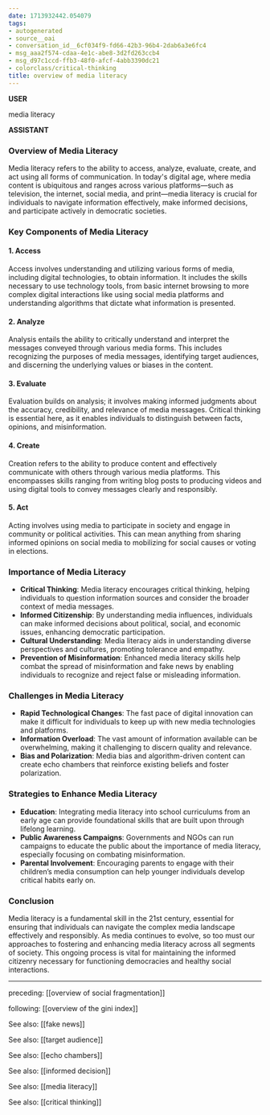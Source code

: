 ```yaml
---
date: 1713932442.054079
tags:
- autogenerated
- source__oai
- conversation_id__6cf034f9-fd66-42b3-96b4-2dab6a3e6fc4
- msg_aaa2f574-cdaa-4e1c-abe8-3d2fd263ccb4
- msg_d97c1ccd-ffb3-48f0-afcf-4abb3390dc21
- colorclass/critical-thinking
title: overview of media literacy
---
```


**USER**

media literacy


**ASSISTANT**

### Overview of Media Literacy

Media literacy refers to the ability to access, analyze, evaluate, create, and act using all forms of communication. In today's digital age, where media content is ubiquitous and ranges across various platforms—such as television, the internet, social media, and print—media literacy is crucial for individuals to navigate information effectively, make informed decisions, and participate actively in democratic societies.

### Key Components of Media Literacy

#### 1. Access
Access involves understanding and utilizing various forms of media, including digital technologies, to obtain information. It includes the skills necessary to use technology tools, from basic internet browsing to more complex digital interactions like using social media platforms and understanding algorithms that dictate what information is presented.

#### 2. Analyze
Analysis entails the ability to critically understand and interpret the messages conveyed through various media forms. This includes recognizing the purposes of media messages, identifying target audiences, and discerning the underlying values or biases in the content.

#### 3. Evaluate
Evaluation builds on analysis; it involves making informed judgments about the accuracy, credibility, and relevance of media messages. Critical thinking is essential here, as it enables individuals to distinguish between facts, opinions, and misinformation.

#### 4. Create
Creation refers to the ability to produce content and effectively communicate with others through various media platforms. This encompasses skills ranging from writing blog posts to producing videos and using digital tools to convey messages clearly and responsibly.

#### 5. Act
Acting involves using media to participate in society and engage in community or political activities. This can mean anything from sharing informed opinions on social media to mobilizing for social causes or voting in elections.

### Importance of Media Literacy

- **Critical Thinking**: Media literacy encourages critical thinking, helping individuals to question information sources and consider the broader context of media messages.
- **Informed Citizenship**: By understanding media influences, individuals can make informed decisions about political, social, and economic issues, enhancing democratic participation.
- **Cultural Understanding**: Media literacy aids in understanding diverse perspectives and cultures, promoting tolerance and empathy.
- **Prevention of Misinformation**: Enhanced media literacy skills help combat the spread of misinformation and fake news by enabling individuals to recognize and reject false or misleading information.

### Challenges in Media Literacy

- **Rapid Technological Changes**: The fast pace of digital innovation can make it difficult for individuals to keep up with new media technologies and platforms.
- **Information Overload**: The vast amount of information available can be overwhelming, making it challenging to discern quality and relevance.
- **Bias and Polarization**: Media bias and algorithm-driven content can create echo chambers that reinforce existing beliefs and foster polarization.

### Strategies to Enhance Media Literacy

- **Education**: Integrating media literacy into school curriculums from an early age can provide foundational skills that are built upon through lifelong learning.
- **Public Awareness Campaigns**: Governments and NGOs can run campaigns to educate the public about the importance of media literacy, especially focusing on combating misinformation.
- **Parental Involvement**: Encouraging parents to engage with their children’s media consumption can help younger individuals develop critical habits early on.

### Conclusion

Media literacy is a fundamental skill in the 21st century, essential for ensuring that individuals can navigate the complex media landscape effectively and responsibly. As media continues to evolve, so too must our approaches to fostering and enhancing media literacy across all segments of society. This ongoing process is vital for maintaining the informed citizenry necessary for functioning democracies and healthy social interactions.


---

preceding: [[overview of social fragmentation]]  


following: [[overview of the gini index]]

See also: [[fake news]]


See also: [[target audience]]


See also: [[echo chambers]]


See also: [[informed decision]]


See also: [[media literacy]]


See also: [[critical thinking]]
